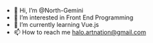 - 👋 Hi, I’m @North-Gemini
- 👀 I’m interested in Front End Programming
- 🌱 I’m currently learning Vue.js
- 📫 How to reach me halo.artnation@gmail.com

<!---
North-Gemini/North-Gemini is a ✨ special ✨ repository because its `README.md` (this file) appears on your GitHub profile.
You can click the Preview link to take a look at your changes.
--->
